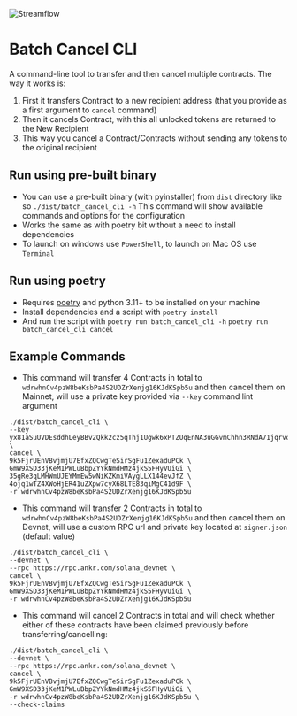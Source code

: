 ![Streamflow](https://streamflow.finance/assets/streamflow-logo-min.svg) 

# Batch Cancel CLI

A command-line tool to transfer and then cancel multiple contracts. The way it works is:

1. First it transfers Contract to a new recipient address (that you provide as a first argument to `cancel` command)
2. Then it cancels Contract, with this all unlocked tokens are returned to the New Recipient
3. This way you cancel a Contract/Contracts without sending any tokens to the original recipient

## Run using pre-built binary
- You can use a pre-built binary (with pyinstaller) from `dist` directory like so
  ```./dist/batch_cancel_cli -h```
  This command will show available commands and options for the configuration
- Works the same as with poetry bit without a need to install dependencies
- To launch on windows use `PowerShell`, to launch on Mac OS use `Terminal`

## Run using poetry
- Requires [poetry](https://python-poetry.org/docs/#installation) and python 3.11+ to be installed on your machine
- Install dependencies and a script with
  ```poetry install```
- And run the script with
  ```poetry run batch_cancel_cli -h```
  ```poetry run batch_cancel_cli cancel```

## Example Commands
- This command will transfer 4 Contracts in total to `wdrwhnCv4pzW8beKsbPa4S2UDZrXenjg16KJdKSpb5u` and then cancel them on Mainnet, will use a private key provided via `--key` command lint argument
```
./dist/batch_cancel_cli \
--key yx81aSuUVDEsddhLeyBBv2Qkk2cz5qThj1Ugwk6xPTZUqEnNA3uGGvmChhn3RNdA71jqrvo8nWV9L1Y7pbnSA6v \
cancel \
9k5FjrUEnVBvjmjU7EfxZQCwgTeSirSgFu1ZexaduPCk \
GmW9XSD33jKeM1PWLuBbpZYYkNmdHMz4jkS5FHyVUiGi \
35gRe3qLMHWmUJEYMmEw5wNiKZKmiVAygLLX144evJfZ \
4ojq1wTZ4XWoHjER41uZXpw7cyX68LTE83qiMgC41d9F \
-r wdrwhnCv4pzW8beKsbPa4S2UDZrXenjg16KJdKSpb5u
```

- This command will transfer 2 Contracts in total to `wdrwhnCv4pzW8beKsbPa4S2UDZrXenjg16KJdKSpb5u` and then cancel them on Devnet, will use a custom RPC url and private key located at `signer.json` (default value)
```
./dist/batch_cancel_cli \
--devnet \
--rpc https://rpc.ankr.com/solana_devnet \
cancel \
9k5FjrUEnVBvjmjU7EfxZQCwgTeSirSgFu1ZexaduPCk \
GmW9XSD33jKeM1PWLuBbpZYYkNmdHMz4jkS5FHyVUiGi \
-r wdrwhnCv4pzW8beKsbPa4S2UDZrXenjg16KJdKSpb5u
```

- This command will cancel 2 Contracts in total and will check whether either of these contracts have been claimed previously before transferring/cancelling:
```
./dist/batch_cancel_cli \
--devnet \
--rpc https://rpc.ankr.com/solana_devnet \
cancel \
9k5FjrUEnVBvjmjU7EfxZQCwgTeSirSgFu1ZexaduPCk \
GmW9XSD33jKeM1PWLuBbpZYYkNmdHMz4jkS5FHyVUiGi \
-r wdrwhnCv4pzW8beKsbPa4S2UDZrXenjg16KJdKSpb5u \
--check-claims
```
